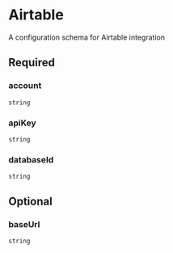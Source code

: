 # Airtable

A configuration schema for Airtable integration

## Required

### account

`string`

### apiKey

`string`

### databaseId

`string`

## Optional

### baseUrl

`string`
